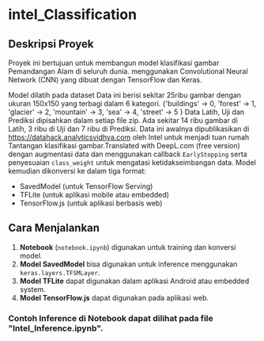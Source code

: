 # intel_Classification

## Deskripsi Proyek
Proyek ini bertujuan untuk membangun model klasifikasi gambar Pemandangan Alam di seluruh dunia. menggunakan Convolutional Neural Network (CNN) yang dibuat dengan TensorFlow dan Keras.

Model dilatih pada dataset Data ini berisi sekitar 25ribu gambar dengan ukuran 150x150 yang terbagi dalam 6 kategori.
{'buildings' -> 0,
'forest' -> 1,
'glacier' -> 2,
'mountain' -> 3,
'sea' -> 4,
'street' -> 5 }
Data Latih, Uji dan Prediksi dipisahkan dalam setiap file zip. Ada sekitar 14 ribu gambar di Latih, 3 ribu di Uji dan 7 ribu di Prediksi.
Data ini awalnya dipublikasikan di https://datahack.analyticsvidhya.com oleh Intel untuk menjadi tuan rumah Tantangan klasifikasi gambar.Translated with DeepL.com (free version) dengan augmentasi data dan menggunakan callback `EarlyStopping` serta penyesuaian `class_weight` untuk mengatasi ketidakseimbangan data. Model kemudian dikonversi ke dalam tiga format:
- SavedModel (untuk TensorFlow Serving)
- TFLite (untuk aplikasi mobile atau embedded)
- TensorFlow.js (untuk aplikasi berbasis web)

## Cara Menjalankan
1. **Notebook** (`notebook.ipynb`) digunakan untuk training dan konversi model.
2. **Model SavedModel** bisa digunakan untuk inference menggunakan `keras.layers.TFSMLayer`.
3. **Model TFLite** dapat digunakan dalam aplikasi Android atau embedded system.
4. **Model TensorFlow.js** dapat digunakan pada aplikasi web.

### Contoh Inference di Notebook dapat dilihat pada file "Intel_Inference.ipynb".

